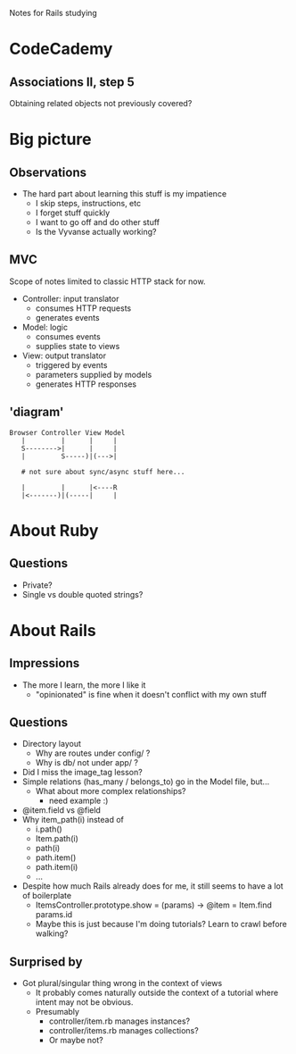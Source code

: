 Notes for Rails studying

# CodeCademy

## Associations II, step 5

Obtaining related objects not previously covered?

# Big picture

## Observations

- The hard part about learning this stuff is my impatience
  - I skip steps, instructions, etc
  - I forget stuff quickly
  - I want to go off and do other stuff
  - Is the Vyvanse actually working?

## MVC

Scope of notes limited to classic HTTP stack for now.

 - Controller: input translator
   - consumes HTTP requests
   - generates events
 - Model: logic
   - consumes events
   - supplies state to views
 - View: output translator
   - triggered by events
   - parameters supplied by models
   - generates HTTP responses

## 'diagram'

    Browser Controller View Model
       |         |      |     |
       S-------->|      |     |
       |         S-----)|(--->|

       # not sure about sync/async stuff here...

       |         |      |<----R
       |<-------)|(-----|     |

# About Ruby

## Questions

- Private?
- Single vs double quoted strings?

# About Rails

## Impressions

- The more I learn, the more I like it
  - "opinionated" is fine when it doesn't conflict with my own stuff

## Questions

- Directory layout
  - Why are routes under config/ ?
  - Why is db/ not under app/ ?
- Did I miss the image_tag lesson?
- Simple relations (has_many / belongs_to) go in the Model file, but...
  - What about more complex relationships?
    - need example :)
- @item.field vs @field
- Why item_path(i) instead of
  - i.path()
  - Item.path(i)
  - path(i)
  - path.item()
  - path.item(i)
  - ...
- Despite how much Rails already does for me, it still seems to have a lot of
  boilerplate
  - ItemsController.prototype.show = (params) -> @item = Item.find params.id
  - Maybe this is just because I'm doing tutorials? Learn to crawl before
    walking?

## Surprised by

- Got plural/singular thing wrong in the context of views
  - It probably comes naturally outside the context of a tutorial where intent
    may not be obvious.
  - Presumably
    - controller/item.rb manages instances?
    - controller/items.rb manages collections?
    - Or maybe not?
